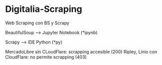 # Digitalia-Scraping
Web Scraping con BS y Scrapy

BeautifulSoup --> Jupyter Notebook (*ipynb)

Scrapy --> IDE Python (*py)

MercadoLibre sin CLoudFlare: scrapping accesible (200)
Ripley, Linio con CloudFlare: no permite scrapping (403)

